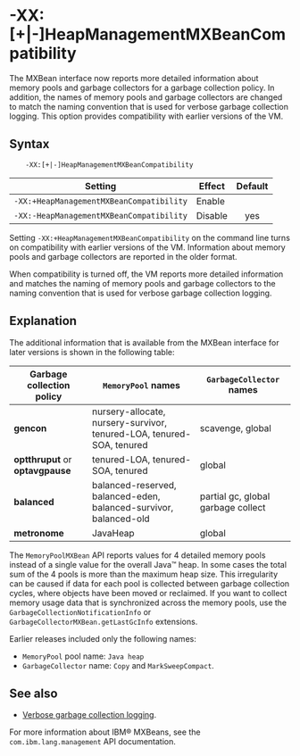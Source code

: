 <!--
* Copyright (c) 2017, 2018 IBM Corp. and others
*
* This program and the accompanying materials are made
* available under the terms of the Eclipse Public License 2.0
* which accompanies this distribution and is available at
* https://www.eclipse.org/legal/epl-2.0/ or the Apache
* License, Version 2.0 which accompanies this distribution and
* is available at https://www.apache.org/licenses/LICENSE-2.0.
*
* This Source Code may also be made available under the
* following Secondary Licenses when the conditions for such
* availability set forth in the Eclipse Public License, v. 2.0
* are satisfied: GNU General Public License, version 2 with
* the GNU Classpath Exception [1] and GNU General Public
* License, version 2 with the OpenJDK Assembly Exception [2].
*
* [1] https://www.gnu.org/software/classpath/license.html
* [2] http://openjdk.java.net/legal/assembly-exception.html
*
* SPDX-License-Identifier: EPL-2.0 OR Apache-2.0 OR GPL-2.0 WITH
* Classpath-exception-2.0 OR LicenseRef-GPL-2.0 WITH Assembly-exception
-->

# -XX:\[+|-\]HeapManagementMXBeanCompatibility

The MXBean interface now reports more detailed information about memory pools and garbage collectors for a garbage collection policy. In addition, the names of memory pools and garbage collectors are changed to match the naming convention that is used for verbose garbage collection logging. This option provides compatibility with earlier versions of the VM.

## Syntax

        -XX:[+|-]HeapManagementMXBeanCompatibility

| Setting                                  | Effect  | Default                                                                            |
|------------------------------------------|---------|:----------------------------------------------------------------------------------:|
| `-XX:+HeapManagementMXBeanCompatibility` | Enable  |                                                                                    |
| `-XX:-HeapManagementMXBeanCompatibility` | Disable | <i class="fa fa-check" aria-hidden="true"></i><span class="sr-only">yes</span> |

Setting `-XX:+HeapManagementMXBeanCompatibility` on the command line turns on compatibility with earlier versions of the VM. Information about memory pools and garbage collectors are reported in the older format.

When compatibility is turned off, the VM reports more detailed information and matches the naming of memory pools and garbage collectors to the naming convention that is used for verbose garbage collection logging.

## Explanation

The additional information that is available from the MXBean interface for later versions is shown in the following table:

| Garbage collection policy        | `MemoryPool` names                                                     | `GarbageCollector` names           |
|----------------------------------|------------------------------------------------------------------------|------------------------------------|
| **gencon**                       | nursery-allocate, nursery-survivor, tenured-LOA, tenured-SOA, tenured  | scavenge, global                   |
| **optthruput** or **optavgpause**| tenured-LOA, tenured-SOA, tenured                                      | global                             |
| **balanced**                     | balanced-reserved, balanced-eden, balanced-survivor, balanced-old      | partial gc, global garbage collect |
| **metronome**                    | JavaHeap                                                               | global                             |                    

The `MemoryPoolMXBean` API reports values for 4 detailed memory pools instead of a single value for the overall Java&trade; heap. In some cases the total sum of the 4 pools is more than the maximum heap size. This irregularity can be caused if data for each pool is collected between garbage collection cycles, where objects have been moved or reclaimed. If you want to collect memory usage data that is synchronized across the memory pools, use the `GarbageCollectionNotificationInfo` or `GarbageCollectorMXBean.getLastGcInfo` extensions.

Earlier releases included only the following names:

-   `MemoryPool` pool name: `Java heap`
-   `GarbageCollector` name: `Copy` and `MarkSweepCompact`.

## See also

- [Verbose garbage collection logging](https://www.ibm.com/support/knowledgecenter/SSYKE2_8.0.0/com.ibm.java.vm.80.doc/docs/mm_gc_pd_verbosegc.html).

For more information about IBM&reg; MXBeans, see the `com.ibm.lang.management` API documentation.



<!-- ==== END OF TOPIC ==== xxheapmanagementmxbeancompatibility.md ==== -->

